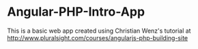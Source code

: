 # Angular-PHP-Intro-App
This is a basic web app created using Christian Wenz's tutorial at http://www.pluralsight.com/courses/angularjs-php-building-site
